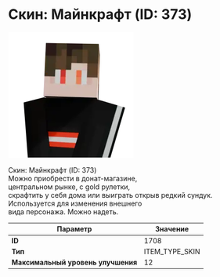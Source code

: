 # Скин: Майнкрафт (ID: 373)

![Item Image](../img/1708.webp?raw=true)

Скин: Майнкрафт (ID: 373)<br>Можно приобрести в донат-магазине,<br>центральном рынке, с gold рулетки,<br>скрафтить у себя дома или выиграть открыв редкий сундук.<br>Используется для изменения внешнего<br>вида персонажа. Можно надеть.


| Параметр | Значение |
|----------|----------|
| **ID** | 1708 |
| **Тип** | ITEM_TYPE_SKIN |
| **Максимальный уровень улучшения** | 12 |


